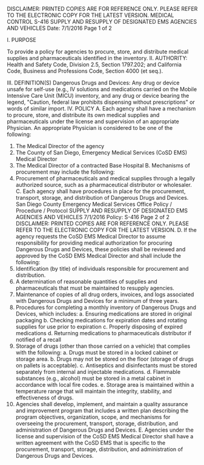DISCLAIMER: PRINTED COPIES ARE FOR REFERENCE ONLY. PLEASE REFER TO THE ELECTRONIC COPY FOR THE LATEST VERSION.
MEDICAL CONTROL S-416
SUPPLY AND RESUPPLY OF DESIGNATED EMS
AGENCIES AND VEHICLES
Date: 7/1/2016 Page 1 of 2

I. PURPOSE

To provide a policy for agencies to procure, store, and distribute medical supplies and
pharmaceuticals identified in the inventory.
II. AUTHORITY: Health and Safety Code, Division 2.5, Section 1797.202; and California Code,
Business and Professions Code, Section 4000 (et seq.).

III. DEFINITION(S)
Dangerous Drugs and Devices: Any drug or device unsafe for self-use (e.g., IV solutions and
medications carried on the Mobile Intensive Care Unit (MICU) inventory, and any drug or device
bearing the legend, "Caution, federal law prohibits dispensing without prescriptions" or words of
similar import.
IV. POLICY
A. Each agency shall have a mechanism to procure, store, and distribute its own medical supplies
and pharmaceuticals under the license and supervision of an appropriate Physician. An
appropriate Physician is considered to be one of the following:
1. The Medical Director of the agency
2. The County of San Diego, Emergency Medical Services (CoSD EMS) Medical Director
3. The Medical Director of a contracted Base Hospital
B. Mechanisms of procurement may include the following:
1. Procurement of pharmaceuticals and medical supplies through a legally authorized source,
such as a pharmaceutical distributor or wholesaler.
C. Each agency shall have procedures in place for the procurement, transport, storage, and
distribution of Dangerous Drugs and Devices.
San Diego County Emergency Medical Services Office
Policy / Procedure / Protocol
SUPPLY AND RESUPPLY OF DESIGNATED EMS AGENCIES AND VEHICLES 7/1/2016
Policy: S-416 Page 2 of 2
DISCLAIMER: PRINTED COPIES ARE FOR REFERENCE ONLY. PLEASE REFER TO THE ELECTRONIC COPY FOR THE LATEST VERSION.
D. If the agency requests the CoSD EMS Medical Director to assume responsibility for providing
medical authorization for procuring Dangerous Drugs and Devices, these policies shall be
reviewed and approved by the CoSD EMS Medical Director and shall include the following:
1. Identification (by title) of individuals responsible for procurement and distribution.
2. A determination of reasonable quantities of supplies and pharmaceuticals that must be
maintained to resupply agencies.
3. Maintenance of copies of all drug orders, invoices, and logs associated with Dangerous
Drugs and Devices for a minimum of three years.
4. Procedures for completing a monthly inventory of Dangerous Drugs and Devices, which
includes:
a. Ensuring medications are stored in original packaging
b. Checking medications for expiration dates and rotating supplies for use prior to expiration
c. Properly disposing of expired medications
d. Returning medications to pharmaceuticals distributor if notified of a recall
5. Storage of drugs (other than those carried on a vehicle) that complies with the following:
a. Drugs must be stored in a locked cabinet or storage area.
b. Drugs may not be stored on the floor (storage of drugs on pallets is acceptable).
c. Antiseptics and disinfectants must be stored separately from internal and injectable
medications.
d. Flammable substances (e.g., alcohol) must be stored in a metal cabinet in accordance
with local fire codes.
e. Storage area is maintained within a temperature range that will maintain the integrity,
stability, and effectiveness of drugs.
6. Agencies shall develop, implement, and maintain a quality assurance and improvement
program that includes a written plan describing the program objectives, organization, scope,
and mechanisms for overseeing the procurement, transport, storage, distribution, and
administration of Dangerous Drugs and Devices.
E. Agencies under the license and supervision of the CoSD EMS Medical Director shall have a
written agreement with the CoSD EMS that is specific to the procurement, transport, storage,
distribution, and administration of Dangerous Drugs and Devices.

